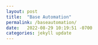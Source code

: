 ```yaml
---
layout: post
title:  "Base Automation"
permalink: /baseautomation/
date:   2022-08-29 10:19:51 -0700
categories: jekyll update
---
```


